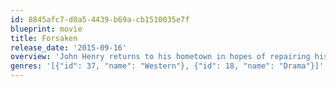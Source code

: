 ```yaml
---
id: 8845afc7-d0a5-4439-b69a-cb1510035e7f
blueprint: movie
title: Forsaken
release_date: '2015-09-16'
overview: 'John Henry returns to his hometown in hopes of repairing his relationship with his estranged father, but a local gang is terrorizing the town. John Henry is the only one who can stop them, however he has abandoned both his gun and reputation as a fearless quick-draw killer.'
genres: '[{"id": 37, "name": "Western"}, {"id": 18, "name": "Drama"}]'
---
```

